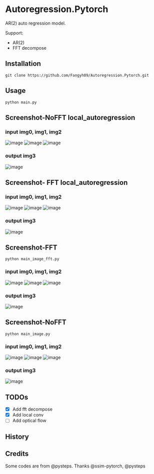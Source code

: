 # Autoregression.Pytorch

AR(2) auto regression model.

Support:
* AR(2)
* FFT decompose


## Installation
`git clone https://github.com/Fangyh09/Autoregression.Pytorch.git`
## Usage
```
python main.py
```

## Screenshot-NoFFT local_autoregression
### input img0, img1, img2
![image](pics/nofft_R0_k=3.png)
![image](pics/nofft_R1_k=3.png)
![image](pics/nofft_R2_k=3.png)

### output img3
![image](pics/nofft_R3_k=3.png)


## Screenshot- FFT local_autoregression
### input img0, img1, img2
![image](pics/R0_k=3.png)
![image](pics/R1_k=3.png)
![image](pics/R2_k=3.png)

### output img3
![image](pics/out_k=3.png)


## Screenshot-FFT
`python main_image_fft.py`
### input img0, img1, img2
<!-- ![image](pics/p0.png)
![image](pics/p1.png)
![image](pics/p2.png) -->
![image](pics/R0.png)
![image](pics/R1.png)
![image](pics/R2.png)


### output img3
<!-- ![image](pics/p3_2.png) -->
![image](pics/R3.png)

## Screenshot-NoFFT
`python main_image.py`
### input img0, img1, img2
![image](pics/nofft_R0.png)
![image](pics/nofft_R1.png)
![image](pics/nofft_R2.png)


### output img3
![image](pics/nofft_R3.png)



## TODOs
* [x] Add fft decompose
* [x] Add local conv
* [ ] Add optical flow

## History

## Credits
Some codes are from @pysteps.
Thanks @ssim-pytorch, @pysteps
